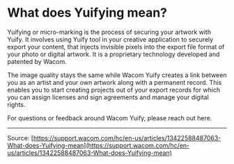 # What does Yuifying mean?

Yuifying or micro-marking is the process of securing your artwork with Yuify. It involves using Yuify tool in your creative application to securely export your content, that injects invisible pixels into the export file format of your photo or digital artwork. It is a proprietary technology developed and patented by Wacom.


The image quality stays the same while Wacom Yuify creates a link between you as an artist and your own artwork along with a permanent record. This enables you to start creating projects out of your export records for which you can assign licenses and sign agreements and manage your digital rights.


For questions or feedback around Wacom Yuify, please reach out here.

---
Source: [https://support.wacom.com/hc/en-us/articles/13422588487063-What-does-Yuifying-mean](https://support.wacom.com/hc/en-us/articles/13422588487063-What-does-Yuifying-mean)
